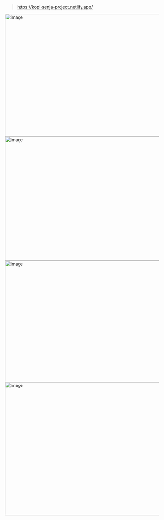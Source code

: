> https://kopi-senja-project.netlify.app/

<img width="938" height="403" alt="image" src="https://github.com/user-attachments/assets/b0d90660-213b-4cd2-838e-3d4f3616221b" />

<img width="938" height="407" alt="image" src="https://github.com/user-attachments/assets/b9662f4f-c569-4447-9509-84f1cfa4bf97" />

<img width="938" height="399" alt="image" src="https://github.com/user-attachments/assets/49479953-fdb5-402f-b472-3f3a568f254e" />

<img width="923" height="437" alt="image" src="https://github.com/user-attachments/assets/c27a7537-5a1f-430b-bc68-631b553ee4fe" />

